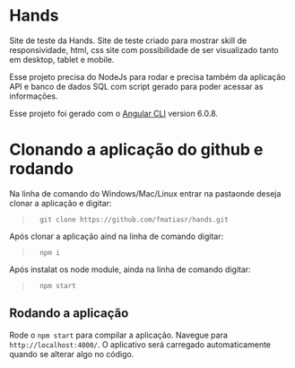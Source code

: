 # Hands

Site de teste da Hands. Site de teste criado para mostrar skill de responsividade, html, css site com possibilidade de ser visualizado tanto em desktop, tablet e mobile.

Esse projeto precisa do NodeJs para rodar e precisa também da aplicação API e banco de dados SQL com script gerado para poder acessar as informações.

Esse projeto foi gerado com o [Angular CLI](https://github.com/angular/angular-cli) version 6.0.8.

# Clonando a aplicação do github e rodando

Na linha de comando do Windows/Mac/Linux entrar na pastaonde deseja clonar a aplicação e digitar:

>```
>   git clone https://github.com/fmatiasr/hands.git
>```

Após clonar a aplicação aind na linha de comando digitar:

>```
>   npm i
>```

Após instalat os node module, ainda na linha de comando digitar:

>```
>   npm start
>```

## Rodando a aplicação

Rode o `npm start` para compilar a aplicação. Navegue para `http://localhost:4000/`. O aplicativo será carregado automaticamente quando se alterar algo no código.
